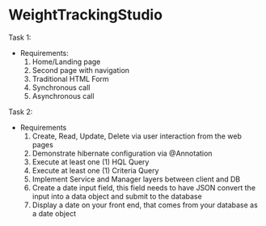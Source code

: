 # WeightTrackingStudio

Task 1:
- Requirements:
  1.	Home/Landing page
  2.	Second page with navigation
  3.	Traditional HTML Form 
  4.	Synchronous call
  5.	Asynchronous call 

Task 2:
- Requirements
  1. Create, Read, Update, Delete via user interaction from the web pages
  2. Demonstrate hibernate configuration via @Annotation
  3. Execute at least one (1) HQL Query
  4. Execute at least one (1) Criteria Query
  5. Implement Service and Manager layers between client and DB 
  6. Create a date input field, this field needs to have JSON convert the 
  input into a data object and submit to the database
  7. Display a date on your front end, that comes from your database as a 
  date object
